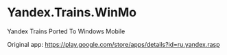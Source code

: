 Yandex.Trains.WinMo
===================

Yandex Trains Ported To Windows Mobile

Original app: https://play.google.com/store/apps/details?id=ru.yandex.rasp